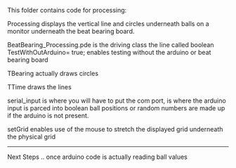 This folder contains code for processing:
 
Processing displays the vertical line and circles underneath balls on a monitor underneath the beat bearing board.

BeatBearing_Processing.pde is the driving class 
	the line called boolean TestWithOutArduino= true; enables testing without the arduino or beat bearing board

TBearing actually draws circles

TTime draws the lines

serial_input is where you will have to put the com port, is where the arduino input is parced into boolean ball positions
or random numbers are made up if the arduino is not present.

setGrid enables use of the mouse to stretch the displayed grid underneath the physical grid

-------------------------------------------------------------------------------------------
Next Steps .. once arduino code is actually reading ball values  
<!-- language:     
	BeatBearing_Processing ....   

			turn boolean TestWithOutArduino= true; false so it will listen to the arduino  
  
			adjust maxMetronome with same value that is used in arduino code  
  			
			change the default grid dimensions to match the beat bearing board built for setGrid  
    			
	serial_input  
  	
			put balls down one at a time one the board and adjust the barray[].on mapping      
lang-none -->    
